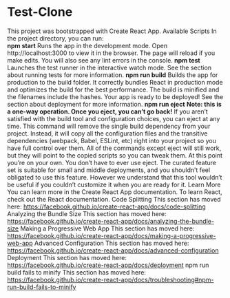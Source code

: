 # Test-Clone
This project was bootstrapped with Create React App.
Available Scripts
In the project directory, you can run:  
**npm start** Runs the app in the development mode. Open http://localhost:3000 to view it in the browser.
The page will reload if you make edits. You will also see any lint errors in the console.
**npm test** Launches the test runner in the interactive watch mode. See the section about running tests for more information. 
**npm run build** Builds the app for production to the build folder. It correctly bundles React in production mode and optimizes the build for the best performance.  The build is minified and the filenames include the hashes. Your app is ready to be deployed!  See the section about deployment for more information. 
**npm run eject**
**Note: this is a one-way operation. Once you eject, you can’t go back!** 
If you aren’t satisfied with the build tool and configuration choices, you can eject at any time. This command will remove the single build dependency from your project.  Instead, it will copy all the configuration files and the transitive dependencies (webpack, Babel, ESLint, etc) right into your project so you have full control over them. All of the commands except eject will still work, but they will point to the copied scripts so you can tweak them. At this point you’re on your own. 
You don’t have to ever use eject. The curated feature set is suitable for small and middle deployments, and you shouldn’t feel obligated to use this feature. However we understand that this tool wouldn’t be useful if you couldn’t customize it when you are ready for it.  Learn More You can learn more in the Create React App documentation.  To learn React, check out the React documentation.  Code Splitting This section has moved here: https://facebook.github.io/create-react-app/docs/code-splitting  Analyzing the Bundle Size This section has moved here: https://facebook.github.io/create-react-app/docs/analyzing-the-bundle-size  Making a Progressive Web App This section has moved here: https://facebook.github.io/create-react-app/docs/making-a-progressive-web-app  Advanced Configuration This section has moved here: https://facebook.github.io/create-react-app/docs/advanced-configuration  Deployment This section has moved here: https://facebook.github.io/create-react-app/docs/deployment  npm run build fails to minify This section has moved here: https://facebook.github.io/create-react-app/docs/troubleshooting#npm-run-build-fails-to-minify
